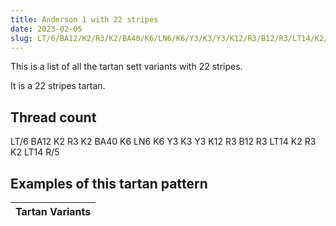 ```yaml
---
title: Anderson 1 with 22 stripes
date: 2023-02-05
slug: LT/6/BA12/K2/R3/K2/BA40/K6/LN6/K6/Y3/K3/Y3/K12/R3/B12/R3/LT14/K2/R3/K2/LT14/R/5
---
```

This is a list of all the tartan sett variants with 22 stripes.

It is a 22 stripes tartan.


## Thread count
LT/6 BA12 K2 R3 K2 BA40 K6 LN6 K6 Y3 K3 Y3 K12 R3 B12 R3 LT14 K2 R3 K2 LT14 R/5

## Examples of this tartan pattern

| Tartan Variants |
|---------------|
